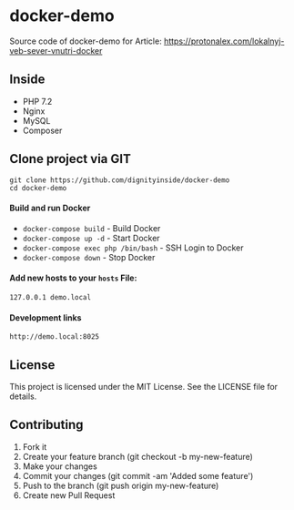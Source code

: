 # docker-demo

Source code of docker-demo for Article:
https://protonalex.com/lokalnyj-veb-sever-vnutri-docker

## Inside

- PHP 7.2
- Nginx
- MySQL
- Composer

## Clone project via GIT

```
git clone https://github.com/dignityinside/docker-demo
cd docker-demo
```

#### Build and run Docker

- `docker-compose build` - Build Docker
- `docker-compose up -d` - Start Docker
- `docker-compose exec php /bin/bash` - SSH Login to Docker
- `docker-compose down` - Stop Docker

#### Add new hosts to your `hosts` File:

```
127.0.0.1 demo.local
```

#### Development links
```
http://demo.local:8025
```

## License
This project is licensed under the MIT License. See the LICENSE file for details.

## Contributing
1. Fork it
2. Create your feature branch (git checkout -b my-new-feature)
3. Make your changes
4. Commit your changes (git commit -am 'Added some feature')
5. Push to the branch (git push origin my-new-feature)
6. Create new Pull Request
